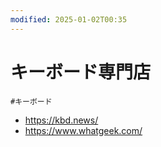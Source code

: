```yaml
---
modified: 2025-01-02T00:35
---
```

# キーボード専門店

`#キーボード`

- https://kbd.news/
- https://www.whatgeek.com/